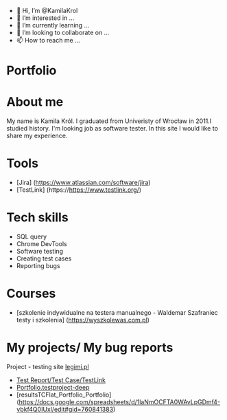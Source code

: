 - 👋 Hi, I’m @KamilaKrol
- 👀 I’m interested in ...
- 🌱 I’m currently learning ...
- 💞️ I’m looking to collaborate on ...
- 📫 How to reach me ...


# Portfolio
# About me
My name is Kamila Król. I graduated from Univeristy of Wrocław in 2011.I studied history. I'm looking job as software tester. In this site I would like to share my experience.
# Tools
  - [Jira] (https://www.atlassian.com/software/jira)
  - [TestLink] (https://https://www.testlink.org/)
  
# Tech skills
  - SQL query
  - Chrome DevTools
  - Software testing
  - Creating test cases
  - Reporting bugs
  
# Courses
  - [szkolenie indywidualne na testera manualnego - Waldemar Szafraniec testy i szkolenia] (https://wyszkolewas.com.pl)
  
# My projects/ My bug reports
 Project - testing site [legimi.pl](https://www.legimi.pl/)
 - [Test Report/Test Case/TestLink](https://drive.google.com/file/d/1mWLOrGurrV6LCEBrEKY9DL_dH_2he5K2/view)
 - [Portfolio.testproject-deep](https://drive.google.com/file/d/1ysUoa6grX69ZQ0HmKPLBwkxbJr6XGb8j/view)
 - [resultsTCFlat_Portfolio_Portfolio] (https://docs.google.com/spreadsheets/d/1laNmOCFTA0WAvLpGDmf4-vbkf4Q0IUxl/edit#gid=760841383)
    
